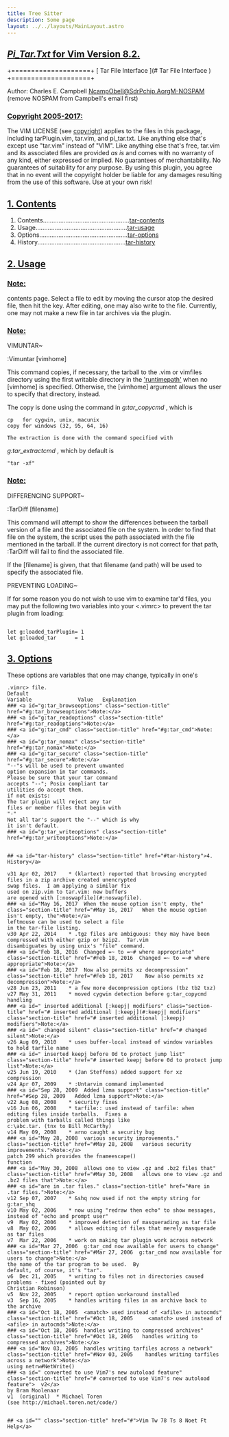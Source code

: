 ```yaml
---
title: Tree Sitter
description: Some page
layout: ../../layouts/MainLayout.astro
---
```



## <a id="Last change: 2020 Jan 07" class="section-title" href="#Last change: 2020 Jan 07">*Pi_Tar.Txt*	for Vim Version 8.2.</a> 

+====================+
[ Tar File Interface ](# Tar File Interface )
+====================+

Author:  Charles E. Campbell  <NcampObell@SdrPchip.AorgM-NOSPAM>
(remove NOSPAM from Campbell's email first)
### <a id="tar-copyright" class="section-title" href="#tar-copyright">Copyright 2005-2017:</a>
The VIM LICENSE (see [copyright](#copyright)) applies to the files in this
package, including tarPlugin.vim, tar.vim, and pi_tar.txt.  Like
anything else that's except use "tar.vim" instead of "VIM".  Like
anything else that's free, tar.vim and its associated files are
provided *as is* and comes with no warranty of any kind, either
expressed or implied.  No guarantees of merchantability.  No
guarantees of suitability for any purpose.  By using this plugin, you
agree that in no event will the copyright holder be liable for any
damages resulting from the use of this software. Use at your own risk!


## <a id="tar tar-contents" class="section-title" href="#tar tar-contents">1. Contents</a> 

1. Contents..................................................[tar-contents](#tar-contents)
2. Usage.....................................................[tar-usage](#tar-usage)
3. Options...................................................[tar-options](#tar-options)
4. History...................................................[tar-history](#tar-history)


## <a id="tar-usage tar-manual" class="section-title" href="#tar-usage tar-manual">2. Usage</a> 

### <a id="When one edits a .tar file, this plugin will handle displaying a" class="section-title" href="#When one edits a .tar file, this plugin will handle displaying a">Note:</a>
contents page.  Select a file to edit by moving the cursor atop
the desired file, then hit the <return> key.  After editing, one may
also write to the file.  Currently, one may not make a new file in
tar archives via the plugin.

### <a id=":Vimuntar" class="section-title" href="#:Vimuntar">Note:</a>
VIMUNTAR~

:Vimuntar [vimhome]

This command copies, if necessary, the tarball to the .vim or vimfiles
directory using the first writable directory in the ['runtimepath'](#'runtimepath')
when no [vimhome] is specified.  Otherwise, the [vimhome] argument
allows the user to specify that directory, instead.

The copy is done using the command in *g:tar_copycmd* , which is
```
cp   for cygwin, unix, macunix
copy for windows (32, 95, 64, 16)

```
	The extraction is done with the command specified with
*g:tar_extractcmd* , which by default is
```
"tar -xf"

```

### <a id=":TarDiff" class="section-title" href="#:TarDiff">Note:</a>
DIFFERENCING SUPPORT~

:TarDiff [filename]

This command will attempt to show the differences between the tarball
version of a file and the associated file on the system.  In order to
find that file on the system, the script uses the path associated with
the file mentioned in the tarball.  If the current directory is not
correct for that path, :TarDiff will fail to find the associated file.

If the [filename] is given, that that filename (and path) will be used
to specify the associated file.


PREVENTING LOADING~

If for some reason you do not wish to use vim to examine tar'd files,
you may put the following two variables into your <.vimrc> to prevent
the tar plugin from loading:
```

let g:loaded_tarPlugin= 1
let g:loaded_tar      = 1

```



## <a id="tar-options" class="section-title" href="#tar-options">3. Options</a> 

These options are variables that one may change, typically in one's

```
.vimrc> file.
Default
Variable               Value   Explanation
### <a id="g:tar_browseoptions" class="section-title" href="#g:tar_browseoptions">Note:</a>
### <a id="g:tar_readoptions" class="section-title" href="#g:tar_readoptions">Note:</a>
### <a id="g:tar_cmd" class="section-title" href="#g:tar_cmd">Note:</a>
### <a id="g:tar_nomax" class="section-title" href="#g:tar_nomax">Note:</a>
### <a id="g:tar_secure" class="section-title" href="#g:tar_secure">Note:</a>
"--"s will be used to prevent unwanted
option expansion in tar commands.
Please be sure that your tar command
accepts "--"; Posix compliant tar
utilities do accept them.
if not exists:
The tar plugin will reject any tar
files or member files that begin with
"-"
Not all tar's support the "--" which is why
it isn't default.
### <a id="g:tar_writeoptions" class="section-title" href="#g:tar_writeoptions">Note:</a>


## <a id="tar-history" class="section-title" href="#tar-history">4. History</a> 

v31	Apr 02, 2017	* (klartext) reported that browsing encrypted
files in a zip archive created unencrypted
swap files.  I am applying a similar fix
used on zip.vim to tar.vim: new buffers
are opened with [:noswapfile](#:noswapfile).
### <a id="May 16, 2017	 When the mouse option isn't empty, the" class="section-title" href="#May 16, 2017	 When the mouse option isn't empty, the">Note:</a>
leftmouse can be used to select a file
in the tar-file listing.
v30	Apr 22, 2014	* .tgz files are ambiguous: they may have been
compressed with either gzip or bzip2.  Tar.vim
disambiguates by using unix's "file" command.
### <a id="Feb 18, 2016	 Changed =~ to =~# where appropriate" class="section-title" href="#Feb 18, 2016	 Changed =~ to =~# where appropriate">Note:</a>
### <a id="Feb 18, 2017	 Now also permits xz decompression" class="section-title" href="#Feb 18, 2017	 Now also permits xz decompression">Note:</a>
v28	Jun 23, 2011	* a few more decompression options (tbz tb2 txz)
v27	May 31, 2011	* moved cygwin detection before g:tar_copycmd
handling
### <a id=" inserted additional [:keepj| modifiers" class="section-title" href="# inserted additional |:keepj](#:keepj| modifiers" class="section-title" href="# inserted additional |:keepj) modifiers">Note:</a>
### <a id=" changed silent" class="section-title" href="# changed silent">Note:</a>
v26	Aug 09, 2010	* uses buffer-local instead of window variables
to hold tarfile name
### <a id=" inserted keepj before 0d to protect jump list" class="section-title" href="# inserted keepj before 0d to protect jump list">Note:</a>
v25	Jun 19, 2010	* (Jan Steffens) added support for xz
compression
v24	Apr 07, 2009	* :Untarvim command implemented
### <a id="Sep 28, 2009	 Added lzma support" class="section-title" href="#Sep 28, 2009	 Added lzma support">Note:</a>
v22	Aug 08, 2008	* security fixes
v16	Jun 06, 2008	* tarfile:: used instead of tarfile: when
editing files inside tarballs.  Fixes a
problem with tarballs called things like
c:\abc.tar. (tnx to Bill McCarthy)
v14	May 09, 2008	* arno caught a security bug
### <a id="May 28, 2008	 various security improvements." class="section-title" href="#May 28, 2008	 various security improvements.">Note:</a>
patch 299 which provides the fnameescape()
function
### <a id="May 30, 2008	 allows one to view .gz and .bz2 files that" class="section-title" href="#May 30, 2008	 allows one to view .gz and .bz2 files that">Note:</a>
### <a id="are in .tar files." class="section-title" href="#are in .tar files.">Note:</a>
v12	Sep 07, 2007	* &shq now used if not the empty string for
g:tar_shq
v10	May 02, 2006	* now using "redraw then echo" to show messages,
instead of "echo and prompt user"
v9	May 02, 2006	* improved detection of masquerading as tar file
v8	May 02, 2006	* allows editing of files that merely masquerade
as tar files
v7	Mar 22, 2006	* work on making tar plugin work across network
### <a id="Mar 27, 2006	 g:tar_cmd now available for users to change" class="section-title" href="#Mar 27, 2006	 g:tar_cmd now available for users to change">Note:</a>
the name of the tar program to be used.  By
default, of course, it's "tar".
v6	Dec 21, 2005	* writing to files not in directories caused
problems - fixed (pointed out by
Christian Robinson)
v5	Nov 22, 2005	* report option workaround installed
v3	Sep 16, 2005	* handles writing files in an archive back to
the archive
### <a id="Oct 18, 2005	 <amatch> used instead of <afile> in autocmds" class="section-title" href="#Oct 18, 2005	 <amatch> used instead of <afile> in autocmds">Note:</a>
### <a id="Oct 18, 2005	 handles writing to compressed archives" class="section-title" href="#Oct 18, 2005	 handles writing to compressed archives">Note:</a>
### <a id="Nov 03, 2005	 handles writing tarfiles across a network" class="section-title" href="#Nov 03, 2005	 handles writing tarfiles across a network">Note:</a>
using netrw#NetWrite()
### <a id=" converted to use Vim7's new autoload feature" class="section-title" href="# converted to use Vim7's new autoload feature">	v2</a>
by Bram Moolenaar
v1	(original)	* Michael Toren
(see http://michael.toren.net/code/)


## <a id="" class="section-title" href="#">Vim Tw 78 Ts 8 Noet Ft Help</a> 



